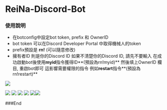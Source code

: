 # ReiNa-Discord-Bot
### 使用說明

- 在botconfig中設定bot token, prefix 和 OwnerID
- bot token 可以在Discord Developer Portal 中取得機械人的token
- prefix預設是 **rn!** (可以隨意修改)
- 擁有者ID 則是你的Discord ID
如果不清楚你的Discord ID, 請先不要輸入
在成功啟動bot後使用**myid**指令獲得ID**(預設為rn!myid)** 然後填上OwnerID 欄目, 重啟bot即可 
這影響需要權限的指令 例如**restart**指令**(預設為rn!restart)**

![](https://i.imgur.com/cw6fSer.png)

![](https://img.shields.io/github/stars/MCwindTIM/ReiNa-Discord-Bot) ![](https://img.shields.io/github/forks/MCwindTIM/ReiNa-Discord-Bot) ![](https://img.shields.io/github/tag/MCwindTIM/ReiNa-Discord-Bot) ![](https://img.shields.io/github/release/MCwindTIM/ReiNa-Discord-Bot) ![](https://img.shields.io/github/issues/MCwindTIM/ReiNa-Discord-Bot)![](https://img.shields.io/github/license/MCwindTIM/ReiNa-Discord-Bot)

###End
